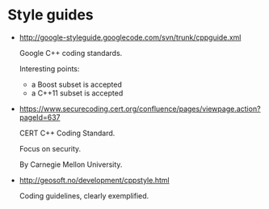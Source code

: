 # Style guides

-   <http://google-styleguide.googlecode.com/svn/trunk/cppguide.xml>

    Google C++ coding standards.

    Interesting points:

    - a Boost subset is accepted
    - a C++11 subset is accepted

-   <https://www.securecoding.cert.org/confluence/pages/viewpage.action?pageId=637>

    CERT C++ Coding Standard.

    Focus on security.

    By Carnegie Mellon University.

-   <http://geosoft.no/development/cppstyle.html>

    Coding guidelines, clearly exemplified.
